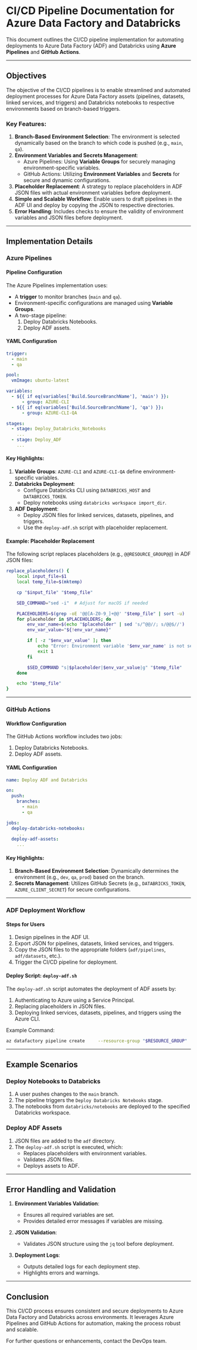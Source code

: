 
# CI/CD Pipeline Documentation for Azure Data Factory and Databricks

This document outlines the CI/CD pipeline implementation for automating deployments to Azure Data Factory (ADF) and Databricks using **Azure Pipelines** and **GitHub Actions**.

---

## Objectives

The objective of the CI/CD pipelines is to enable streamlined and automated deployment processes for Azure Data Factory assets (pipelines, datasets, linked services, and triggers) and Databricks notebooks to respective environments based on branch-based triggers.

### Key Features:
1. **Branch-Based Environment Selection**: The environment is selected dynamically based on the branch to which code is pushed (e.g., `main`, `qa`).
2. **Environment Variables and Secrets Management**:
    - Azure Pipelines: Using **Variable Groups** for securely managing environment-specific variables.
    - GitHub Actions: Utilizing **Environment Variables** and **Secrets** for secure and dynamic configurations.
3. **Placeholder Replacement**: A strategy to replace placeholders in ADF JSON files with actual environment variables before deployment.
4. **Simple and Scalable Workflow**: Enable users to draft pipelines in the ADF UI and deploy by copying the JSON to respective directories.
5. **Error Handling**: Includes checks to ensure the validity of environment variables and JSON files before deployment.

---

## Implementation Details

### Azure Pipelines

#### Pipeline Configuration

The Azure Pipelines implementation uses:
- A **trigger** to monitor branches (`main` and `qa`).
- Environment-specific configurations are managed using **Variable Groups**.
- A two-stage pipeline: 
    1. Deploy Databricks Notebooks.
    2. Deploy ADF assets.

#### YAML Configuration

```yaml
trigger:
  - main
  - qa

pool:
  vmImage: ubuntu-latest

variables:
  - ${{ if eq(variables['Build.SourceBranchName'], 'main') }}:
      - group: AZURE-CLI
  - ${{ if eq(variables['Build.SourceBranchName'], 'qa') }}:
      - group: AZURE-CLI-QA

stages:
  - stage: Deploy_Databricks_Notebooks
    ...
  - stage: Deploy_ADF
    ...
```

#### Key Highlights:
1. **Variable Groups**: `AZURE-CLI` and `AZURE-CLI-QA` define environment-specific variables.
2. **Databricks Deployment**:
    - Configure Databricks CLI using `DATABRICKS_HOST` and `DATABRICKS_TOKEN`.
    - Deploy notebooks using `databricks workspace import_dir`.
3. **ADF Deployment**:
    - Deploy JSON files for linked services, datasets, pipelines, and triggers.
    - Use the `deploy-adf.sh` script with placeholder replacement.

#### Example: Placeholder Replacement
The following script replaces placeholders (e.g., `@@RESOURCE_GROUP@@`) in ADF JSON files:

```bash
replace_placeholders() {
    local input_file=$1
    local temp_file=$(mktemp)

    cp "$input_file" "$temp_file"

    SED_COMMAND="sed -i"  # Adjust for macOS if needed

    PLACEHOLDERS=$(grep -oE '@@[A-Z0-9_]+@@' "$temp_file" | sort -u)
    for placeholder in $PLACEHOLDERS; do
        env_var_name=$(echo "$placeholder" | sed 's/^@@//; s/@@$//')
        env_var_value="${!env_var_name}"

        if [ -z "$env_var_value" ]; then
            echo "Error: Environment variable '$env_var_name' is not set!" >&2
            exit 1
        fi

        $SED_COMMAND "s|$placeholder|$env_var_value|g" "$temp_file"
    done

    echo "$temp_file"
}
```

---

### GitHub Actions

#### Workflow Configuration

The GitHub Actions workflow includes two jobs:
1. Deploy Databricks Notebooks.
2. Deploy ADF assets.

#### YAML Configuration

```yaml
name: Deploy ADF and Databricks

on:
  push:
    branches:
      - main
      - qa

jobs:
  deploy-databricks-notebooks:
    ...
  deploy-adf-assets:
    ...
```

#### Key Highlights:
1. **Branch-Based Environment Selection**: Dynamically determines the environment (e.g., `dev`, `qa`, `prod`) based on the branch.
2. **Secrets Management**: Utilizes GitHub Secrets (e.g., `DATABRICKS_TOKEN`, `AZURE_CLIENT_SECRET`) for secure configurations.

---

### ADF Deployment Workflow

#### Steps for Users
1. Design pipelines in the ADF UI.
2. Export JSON for pipelines, datasets, linked services, and triggers.
3. Copy the JSON files to the appropriate folders (`adf/pipelines`, `adf/datasets`, etc.).
4. Trigger the CI/CD pipeline for deployment.

#### Deploy Script: `deploy-adf.sh`
The `deploy-adf.sh` script automates the deployment of ADF assets by:
1. Authenticating to Azure using a Service Principal.
2. Replacing placeholders in JSON files.
3. Deploying linked services, datasets, pipelines, and triggers using the Azure CLI.

Example Command:
```bash
az datafactory pipeline create     --resource-group "$RESOURCE_GROUP"     --factory-name "$ADF_NAME"     --pipeline-name "$PIPELINE_NAME"     --pipeline "@$PROCESSED_FILE"
```

---

## Example Scenarios

### Deploy Notebooks to Databricks
1. A user pushes changes to the `main` branch.
2. The pipeline triggers the `Deploy Databricks Notebooks` stage.
3. The notebooks from `databricks/notebooks` are deployed to the specified Databricks workspace.

### Deploy ADF Assets
1. JSON files are added to the `adf` directory.
2. The `deploy-adf.sh` script is executed, which:
    - Replaces placeholders with environment variables.
    - Validates JSON files.
    - Deploys assets to ADF.

---

## Error Handling and Validation

1. **Environment Variables Validation**:
    - Ensures all required variables are set.
    - Provides detailed error messages if variables are missing.

2. **JSON Validation**:
    - Validates JSON structure using the `jq` tool before deployment.

3. **Deployment Logs**:
    - Outputs detailed logs for each deployment step.
    - Highlights errors and warnings.

---

## Conclusion

This CI/CD process ensures consistent and secure deployments to Azure Data Factory and Databricks across environments. It leverages Azure Pipelines and GitHub Actions for automation, making the process robust and scalable.

For further questions or enhancements, contact the DevOps team.

